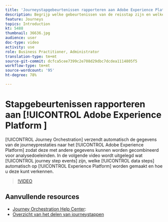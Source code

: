 ```yaml
---
title: 'Journeystapgebeurtenissen rapporteren aan Adobe Experience Platform '
description: Begrijp welke gebeurtenissen van de reisstap zijn en welke gegevensstappen zijn en hoe te om hen te onderzoeken.
feature: Journeys
topics: Introduction
kt: 5488
thumbnail: 36636.jpg
audience: user
doc-type: video
activity: use
role: Business Practitioner, Administrator
translation-type: tm+mt
source-git-commit: dcfca5cee7399c2e708d29dbc7dcdea1114805f5
workflow-type: tm+mt
source-wordcount: '95'
ht-degree: 78%

---
```



# Stapgebeurtenissen rapporteren aan [!UICONTROL Adobe Experience Platform ]

[!UICONTROL Journey Orchestration] verzendt automatisch de gegevens van de journeyprestaties naar het [!UICONTROL Adobe Experience Platform] zodat deze met andere gegevens kunnen worden gecombineerd voor analysedoeleinden.
In de volgende video wordt uitgelegd wat [!UICONTROL journey step events] zijn, welke [!UICONTROL data steps] automatisch op [!UICONTROL Experience Platform] worden gemaakt en hoe u deze kunt verkennen.

>[!VIDEO](https://video.tv.adobe.com/v/36636?quality=12)

## Aanvullende resources

* [Journey Orchestration Help Center](https://docs.adobe.com/content/help/nl-NL/journeys/using/journey-orchestration-home.html):
* [Overzicht van het delen van journeystappen](https://docs.adobe.com/content/help/nl-NL/journeys/using/building-journeys/sharing-journey-steps/sharing-overview.html)
